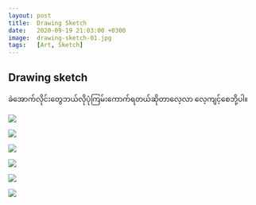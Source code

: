 ```yaml
---
layout: post
title:  Drawing Sketch
date:   2020-09-19 21:03:00 +0300
image:  drawing-sketch-01.jpg
tags:   [Art, Sketch]
---
```

## Drawing sketch

ခဲအောက်လိုင်းတွေဘယ်လိုပုံကြမ်းကောက်ရတယ်ဆိုတာလေ့လာ လေ့ကျင့်စေဘို့ပါ။

![]({{site.baseurl}}/img/drawing-sketch-01.jpg)

![]({{site.baseurl}}/img/drawing-sketch-02.jpg)

![]({{site.baseurl}}/img/drawing-sketch-03.jpg)

![]({{site.baseurl}}/img/drawing-sketch-04.jpg)

![]({{site.baseurl}}/img/drawing-sketch-05.jpg)

![]({{site.baseurl}}/img/drawing-sketch-06.jpg)
